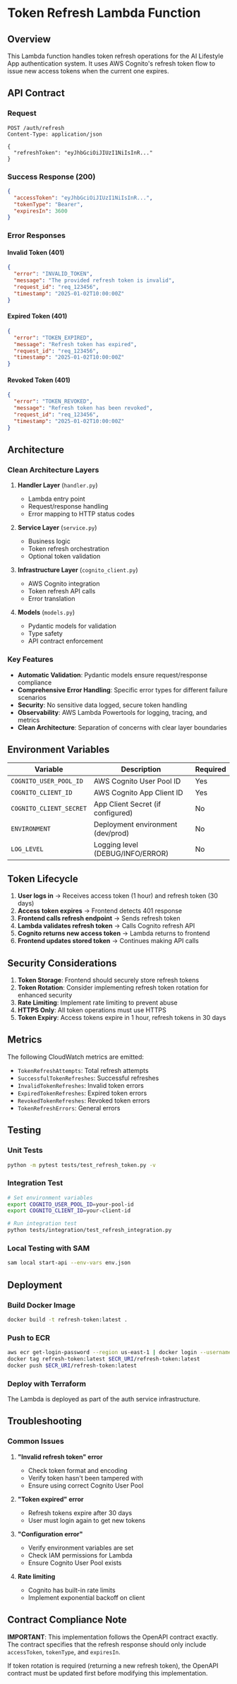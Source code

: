 # Token Refresh Lambda Function

## Overview
This Lambda function handles token refresh operations for the AI Lifestyle App authentication system. It uses AWS Cognito's refresh token flow to issue new access tokens when the current one expires.

## API Contract

### Request
```http
POST /auth/refresh
Content-Type: application/json

{
  "refreshToken": "eyJhbGciOiJIUzI1NiIsInR..."
}
```

### Success Response (200)
```json
{
  "accessToken": "eyJhbGciOiJIUzI1NiIsInR...",
  "tokenType": "Bearer",
  "expiresIn": 3600
}
```

### Error Responses

#### Invalid Token (401)
```json
{
  "error": "INVALID_TOKEN",
  "message": "The provided refresh token is invalid",
  "request_id": "req_123456",
  "timestamp": "2025-01-02T10:00:00Z"
}
```

#### Expired Token (401)
```json
{
  "error": "TOKEN_EXPIRED",
  "message": "Refresh token has expired",
  "request_id": "req_123456",
  "timestamp": "2025-01-02T10:00:00Z"
}
```

#### Revoked Token (401)
```json
{
  "error": "TOKEN_REVOKED",
  "message": "Refresh token has been revoked",
  "request_id": "req_123456",
  "timestamp": "2025-01-02T10:00:00Z"
}
```

## Architecture

### Clean Architecture Layers
1. **Handler Layer** (`handler.py`)
   - Lambda entry point
   - Request/response handling
   - Error mapping to HTTP status codes

2. **Service Layer** (`service.py`)
   - Business logic
   - Token refresh orchestration
   - Optional token validation

3. **Infrastructure Layer** (`cognito_client.py`)
   - AWS Cognito integration
   - Token refresh API calls
   - Error translation

4. **Models** (`models.py`)
   - Pydantic models for validation
   - Type safety
   - API contract enforcement

### Key Features
- **Automatic Validation**: Pydantic models ensure request/response compliance
- **Comprehensive Error Handling**: Specific error types for different failure scenarios
- **Security**: No sensitive data logged, secure token handling
- **Observability**: AWS Lambda Powertools for logging, tracing, and metrics
- **Clean Architecture**: Separation of concerns with clear layer boundaries

## Environment Variables

| Variable | Description | Required |
|----------|-------------|----------|
| `COGNITO_USER_POOL_ID` | AWS Cognito User Pool ID | Yes |
| `COGNITO_CLIENT_ID` | AWS Cognito App Client ID | Yes |
| `COGNITO_CLIENT_SECRET` | App Client Secret (if configured) | No |
| `ENVIRONMENT` | Deployment environment (dev/prod) | No |
| `LOG_LEVEL` | Logging level (DEBUG/INFO/ERROR) | No |

## Token Lifecycle

1. **User logs in** → Receives access token (1 hour) and refresh token (30 days)
2. **Access token expires** → Frontend detects 401 response
3. **Frontend calls refresh endpoint** → Sends refresh token
4. **Lambda validates refresh token** → Calls Cognito refresh API
5. **Cognito returns new access token** → Lambda returns to frontend
6. **Frontend updates stored token** → Continues making API calls

## Security Considerations

1. **Token Storage**: Frontend should securely store refresh tokens
2. **Token Rotation**: Consider implementing refresh token rotation for enhanced security
3. **Rate Limiting**: Implement rate limiting to prevent abuse
4. **HTTPS Only**: All token operations must use HTTPS
5. **Token Expiry**: Access tokens expire in 1 hour, refresh tokens in 30 days

## Metrics

The following CloudWatch metrics are emitted:
- `TokenRefreshAttempts`: Total refresh attempts
- `SuccessfulTokenRefreshes`: Successful refreshes
- `InvalidTokenRefreshes`: Invalid token errors
- `ExpiredTokenRefreshes`: Expired token errors
- `RevokedTokenRefreshes`: Revoked token errors
- `TokenRefreshErrors`: General errors

## Testing

### Unit Tests
```bash
python -m pytest tests/test_refresh_token.py -v
```

### Integration Test
```bash
# Set environment variables
export COGNITO_USER_POOL_ID=your-pool-id
export COGNITO_CLIENT_ID=your-client-id

# Run integration test
python tests/integration/test_refresh_integration.py
```

### Local Testing with SAM
```bash
sam local start-api --env-vars env.json
```

## Deployment

### Build Docker Image
```bash
docker build -t refresh-token:latest .
```

### Push to ECR
```bash
aws ecr get-login-password --region us-east-1 | docker login --username AWS --password-stdin $ECR_URI
docker tag refresh-token:latest $ECR_URI/refresh-token:latest
docker push $ECR_URI/refresh-token:latest
```

### Deploy with Terraform
The Lambda is deployed as part of the auth service infrastructure.

## Troubleshooting

### Common Issues

1. **"Invalid refresh token" error**
   - Check token format and encoding
   - Verify token hasn't been tampered with
   - Ensure using correct Cognito User Pool

2. **"Token expired" error**
   - Refresh tokens expire after 30 days
   - User must login again to get new tokens

3. **"Configuration error"**
   - Verify environment variables are set
   - Check IAM permissions for Lambda
   - Ensure Cognito User Pool exists

4. **Rate limiting**
   - Cognito has built-in rate limits
   - Implement exponential backoff on client

## Contract Compliance Note

**IMPORTANT**: This implementation follows the OpenAPI contract exactly. The contract specifies that the refresh response should only include `accessToken`, `tokenType`, and `expiresIn`. 

If token rotation is required (returning a new refresh token), the OpenAPI contract must be updated first before modifying this implementation.
